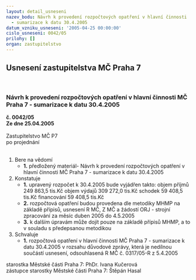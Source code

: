 ```yaml
---
layout: detail_usneseni
nazev_bodu: Návrh k provedení rozpočtových opatření v hlavní činnosti  MČ Praha 7
  - sumarizace k datu 30.4.2005
datum_vzniku_usneseni: '2005-04-25 00:00:00'
cislo_usneseni: 0042/05
prilohy: []
organ: zastupitelstvo
---
```

<div id="ucUsn_pList" class="usn">
	<span><h2>Usnesení zastupitelstva MČ Praha 7 </h2>
<br></span><div class="standBody">
<span><h3>Návrh k provedení rozpočtových opatření v hlavní činnosti  MČ Praha 7 - sumarizace k datu 30.4.2005</h3></span><div class="center">
		<strong>č. 0042/05</strong><br>
	</div>
<div class="center">
		<strong>Ze dne 25.04.2005</strong><br><br>
	</div>Zastupitelstvo MČ P7<br> po projednání<br><br><ol>
<li>Bere na vědomí<ul><li>
<strong>1.</strong> předložený materiál- Návrh k provedení rozpočtových opatření v hlavní činnosti  MČ Praha 7 - sumarizace k datu 30.4.2005</li></ul>
</li>
<li>Konstatuje<ul>
<li>
<strong>1.</strong> upravený rozpočet k 30.4.2005  bude vyjádřen takto:  objem příjmů       	    249 863,5 tis.Kč objem výdajů       	    309 272,0 tis.Kč schodek               	                 59 408,5 tis.Kč   financování        	                 59 408,5 tis.Kč</li>
<li>
<strong>2.</strong> rozpočtová opatření budou provedena dle metodiky MHMP na základě přípisů, usnesení R MČ, Z MČ a žádostí ORJ - strojní zpracování za měsíc duben 2005 do 4.5.2005</li>
<li>
<strong>3.</strong> k dalším úpravám může dojít pouze na základě přípisů MHMP, a to v souladu s předepsanou metodikou</li>
</ul>
</li>
<li>Schvaluje<ul><li>
<strong>1.</strong> rozpočtová opatření v hlavní činnosti MČ Praha 7 - sumarizace k datu 30.4.2005 v rozsahu důvodové zprávy, která je nedílnou součástí usnesení, odsouhlasená R MČ č. 0317/05-R  z 5.4.2005</li></ul>
</li>
</ol>starostka Městské části Praha 7: PhDr. Ivana Kučerová<br>zástupce starostky Městské části Praha 7: Štěpán Hasal
</div>
</div>